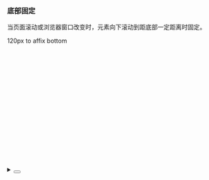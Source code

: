 ### 底部固定

当页面滚动或浏览器窗口改变时，元素向下滚动到距底部一定距离时固定。

<div class="cell-demo vp-raw">
  <div
    style="height:300px;overflow:auto;background: var(--color-fill-2);position: relative;"
    ref="containerRef">
    <div style="height:2000px;">
      <yc-affix
        :offset-bttom="120"
        :target="containerRef"
        style="position: absolute;">
        <yc-button type="primary">120px to affix bottom</yc-button>
      </yc-affix>
    </div>
  </div>
</div>

<script setup>
import { ref, onMounted } from 'vue';
const containerRef = ref();
</script>

<details>
<summary>
 <button class="code-btn"  >
    <icon-code />
 </button>
</summary>

```vue
<template>
  <div
    style="height:300px;overflow:auto;background: var(--color-fill-2); "
    ref="containerRef">
    <div style="height:2000px;">
      <yc-affix
        :offset-bttom="120"
        :target="containerRef">
        <yc-button type="primary">120px to affix bottom</yc-button>
      </yc-affix>
    </div>
  </div>
</template>

<script setup>
import { ref, onMounted } from 'vue';
const containerRef = ref();
</script>
```

</details>
